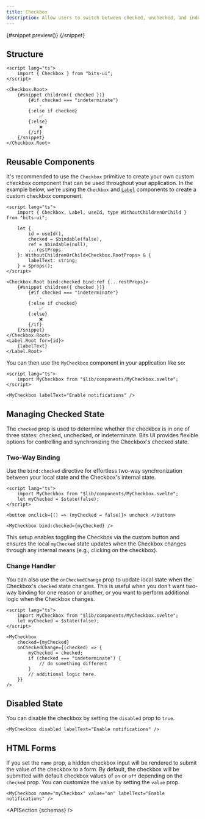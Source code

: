 ```yaml
---
title: Checkbox
description: Allow users to switch between checked, unchecked, and indeterminate states.
---
```


<script>
	import { APISection, ComponentPreviewV2, CheckboxDemo, CheckboxDemoCustom } from '$lib/components/index.js'
	export let schemas;
</script>

<ComponentPreviewV2 name="checkbox-demo" comp="Checkbox">

{#snippet preview()}
<CheckboxDemo />
{/snippet}

</ComponentPreviewV2>

## Structure

```svelte
<script lang="ts">
	import { Checkbox } from "bits-ui";
</script>

<Checkbox.Root>
	{#snippet children({ checked })}
		{#if checked === "indeterminate"}
			-
		{:else if checked}
			✅
		{:else}
			❌
		{/if}
	{/snippet}
</Checkbox.Root>
```

## Reusable Components

It's recommended to use the `Checkbox` primitive to create your own custom checkbox component that can be used throughout your application. In the example below, we're using the `Checkbox` and [`Label`](/docs/components/label) components to create a custom checkbox component.

```svelte title="MyCheckbox.svelte"
<script lang="ts">
	import { Checkbox, Label, useId, type WithoutChildrenOrChild } from "bits-ui";

	let {
		id = useId(),
		checked = $bindable(false),
		ref = $bindable(null),
		...restProps
	}: WithoutChildrenOrChild<Checkbox.RootProps> & {
		labelText: string;
	} = $props();
</script>

<Checkbox.Root bind:checked bind:ref {...restProps}>
	{#snippet children({ checked })}
		{#if checked === "indeterminate"}
			-
		{:else if checked}
			✅
		{:else}
			❌
		{/if}
	{/snippet}
</Checkbox.Root>
<Label.Root for={id}>
	{labelText}
</Label.Root>
```

You can then use the `MyCheckbox` component in your application like so:

```svelte title="+page.svelte"
<script lang="ts">
	import MyCheckbox from "$lib/components/MyCheckbox.svelte";
</script>

<MyCheckbox labelText="Enable notifications" />
```

<CheckboxDemoCustom labelText="Enable notifications" />

## Managing Checked State

The `checked` prop is used to determine whether the checkbox is in one of three states: checked, unchecked, or indeterminate. Bits UI provides flexible options for controlling and synchronizing the Checkbox's checked state.

### Two-Way Binding

Use the `bind:checked` directive for effortless two-way synchronization between your local state and the Checkbox's internal state.

```svelte
<script lang="ts">
	import MyCheckbox from "$lib/components/MyCheckbox.svelte";
	let myChecked = $state(false);
</script>

<button onclick={() => (myChecked = false)}> uncheck </button>

<MyCheckbox bind:checked={myChecked} />
```

This setup enables toggling the Checkbox via the custom button and ensures the local `myChecked` state updates when the Checkbox changes through any internal means (e.g., clicking on the checkbox).

### Change Handler

You can also use the `onCheckedChange` prop to update local state when the Checkbox's `checked` state changes. This is useful when you don't want two-way binding for one reason or another, or you want to perform additional logic when the Checkbox changes.

```svelte
<script lang="ts">
	import MyCheckbox from "$lib/components/MyCheckbox.svelte";
	let myChecked = $state(false);
</script>

<MyCheckbox
	checked={myChecked}
	onCheckedChange={(checked) => {
		myChecked = checked;
		if (checked === "indeterminate") {
			// do something different
		}
		// additional logic here.
	}}
/>
```

## Disabled State

You can disable the checkbox by setting the `disabled` prop to `true`.

```svelte /disabled/
<MyCheckbox disabled labelText="Enable notifications" />
```

<CheckboxDemoCustom disabled labelText="Enable notifications" />

## HTML Forms

If you set the `name` prop, a hidden checkbox input will be rendered to submit the value of the checkbox to a form. By default, the checkbox will be submitted with default checkbox values of `on` or `off` depending on the `checked` prop. You can customize the value by setting the `value` prop.

```svelte
<MyCheckbox name="myCheckbox" value="on" labelText="Enable notifications" />
```

<APISection {schemas} />
